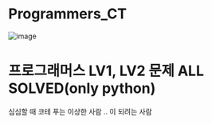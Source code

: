 # Programmers_CT
![image](https://github.com/Minseojeonn/Programmers_CT/assets/83704225/413715db-c64e-4b16-820a-fca7a474093e)



# 프로그래머스 LV1, LV2 문제 ALL SOLVED(only python)

심심할 때 코테 푸는 이상한 사람 ..
이 되려는 사람
